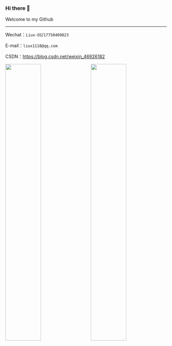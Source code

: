 ### Hi there 👋
Welcome to my Github
<hr>

Wechat：`Liux-OS`/`17750409823`

E-mail：`liux1118@qq.com`


CSDN：https://blog.csdn.net/weixin_46926182


<!-- ![liux1118's github stats](https://github-readme-stats.vercel.app/api?username=lxKylin&hide=[%22issues%22]&show_icons=true)  -->

<!-- ![Top Langs](https://github-readme-stats.vercel.app/api/top-langs/?username=lxKylin)  -->

<p>
<img align="left" width="47%" src="https://github-readme-stats.vercel.app/api?username=lxKylin&hide=[%22issues%22]&show_icons=true" />
<img align="right" width="47%" src="https://github-readme-stats.vercel.app/api/top-langs/?username=lxKylin&layout=compact&hide=glsl" />
</p>
<!--
**lxKylin/lxKylin** is a ✨ _special_ ✨ repository because its `README.md` (this file) appears on your GitHub profile.

Here are some ideas to get you started:

- 🔭 I’m currently working on ...
- 🌱 I’m currently learning ...
- 👯 I’m looking to collaborate on ...
- 🤔 I’m looking for help with ...
- 💬 Ask me about ...
- 📫 How to reach me: ...
- 😄 Pronouns: ...
- ⚡ Fun fact: ...
-->
